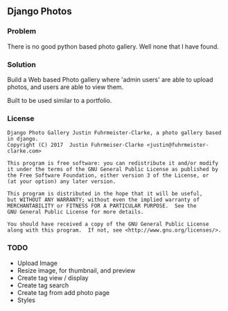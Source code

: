 ## Django Photos

### Problem

There is no good python based photo gallery.
Well none that I have found.

### Solution

Build a Web based Photo gallery where 'admin users' are able to upload photos, and users are able to view them.

Built to be used similar to a portfolio.

### License

    Django Photo Gallery Justin Fuhrmeister-Clarke, a photo gallery based in django.
    Copyright (C) 2017  Justin Fuhrmeiser-Clarke <justin@fuhrmeister-clarke.com>

    This program is free software: you can redistribute it and/or modify
    it under the terms of the GNU General Public License as published by
    the Free Software Foundation, either version 3 of the License, or
    (at your option) any later version.

    This program is distributed in the hope that it will be useful,
    but WITHOUT ANY WARRANTY; without even the implied warranty of
    MERCHANTABILITY or FITNESS FOR A PARTICULAR PURPOSE.  See the
    GNU General Public License for more details.

    You should have received a copy of the GNU General Public License
    along with this program.  If not, see <http://www.gnu.org/licenses/>.

### TODO

 * Upload Image
 * Resize image, for thumbnail, and preview
 * Create tag view / display
 * Create tag search
 * Create tag from add photo page
 * Styles
